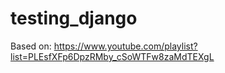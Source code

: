 # testing_django
Based on: https://www.youtube.com/playlist?list=PLEsfXFp6DpzRMby_cSoWTFw8zaMdTEXgL
